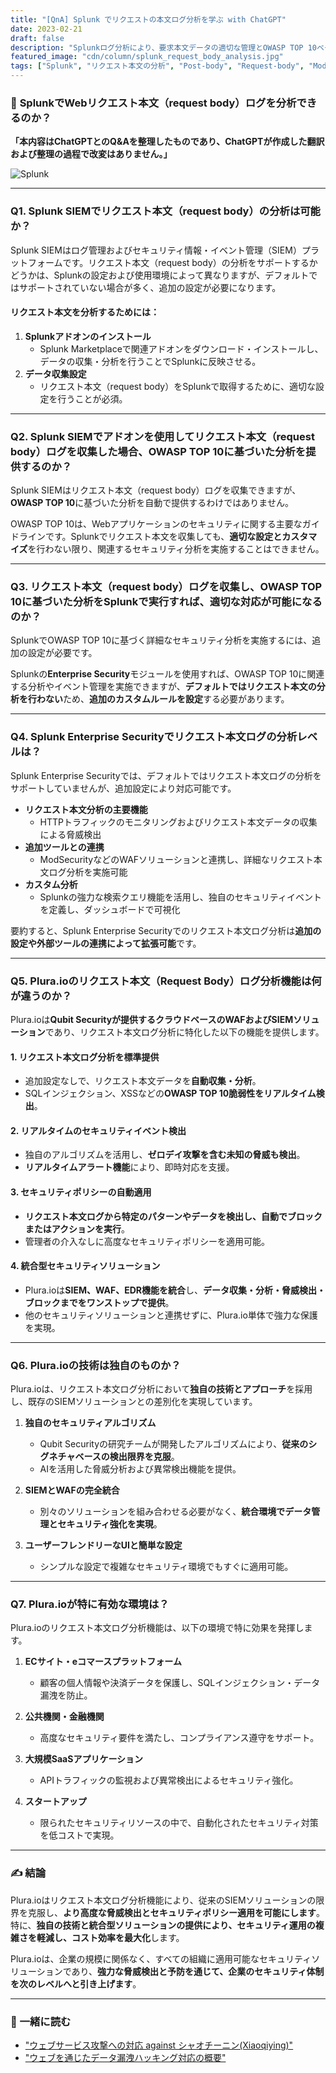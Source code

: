 ```yaml
---
title: "[QnA] Splunk でリクエストの本文ログ分析を学ぶ with ChatGPT"
date: 2023-02-21
draft: false
description: "Splunkログ分析により、要求本文データの適切な管理とOWASP TOP 10ベースの裁判官を勉強します。"
featured_image: "cdn/column/splunk_request_body_analysis.jpg"
tags: ["Splunk", "リクエスト本文の分析", "Post-body", "Request-body", "ModSecurity", "OWASP TOP 10"]
---
```


### 💬 **SplunkでWebリクエスト本文（request body）ログを分析できるのか？**

**「本内容はChatGPTとのQ&Aを整理したものであり、ChatGPTが作成した翻訳および整理の過程で改変はありません。」**

<!--more-->

![Splunk](https://blog.plura.io/cdn/column/splunk_request_body_analysis.jpg)

---

### **Q1. Splunk SIEMでリクエスト本文（request body）の分析は可能か？**

Splunk SIEMはログ管理およびセキュリティ情報・イベント管理（SIEM）プラットフォームです。リクエスト本文（request body）の分析をサポートするかどうかは、Splunkの設定および使用環境によって異なりますが、デフォルトではサポートされていない場合が多く、追加の設定が必要になります。

#### **リクエスト本文を分析するためには：**
1. **Splunkアドオンのインストール**  
   - Splunk Marketplaceで関連アドオンをダウンロード・インストールし、データの収集・分析を行うことでSplunkに反映させる。
2. **データ収集設定**  
   - リクエスト本文（request body）をSplunkで取得するために、適切な設定を行うことが必須。

---

### **Q2. Splunk SIEMでアドオンを使用してリクエスト本文（request body）ログを収集した場合、OWASP TOP 10に基づいた分析を提供するのか？**

Splunk SIEMはリクエスト本文（request body）ログを収集できますが、**OWASP TOP 10**に基づいた分析を自動で提供するわけではありません。

OWASP TOP 10は、Webアプリケーションのセキュリティに関する主要なガイドラインです。Splunkでリクエスト本文を収集しても、**適切な設定とカスタマイズ**を行わない限り、関連するセキュリティ分析を実施することはできません。

---

### **Q3. リクエスト本文（request body）ログを収集し、OWASP TOP 10に基づいた分析をSplunkで実行すれば、適切な対応が可能になるのか？**

SplunkでOWASP TOP 10に基づく詳細なセキュリティ分析を実施するには、追加の設定が必要です。

Splunkの**Enterprise Security**モジュールを使用すれば、OWASP TOP 10に関連する分析やイベント管理を実施できますが、**デフォルトではリクエスト本文の分析を行わない**ため、**追加のカスタムルールを設定**する必要があります。

---

### **Q4. Splunk Enterprise Securityでリクエスト本文ログの分析レベルは？**

Splunk Enterprise Securityでは、デフォルトではリクエスト本文ログの分析をサポートしていませんが、追加設定により対応可能です。

- **リクエスト本文分析の主要機能**  
  - HTTPトラフィックのモニタリングおよびリクエスト本文データの収集による脅威検出
- **追加ツールとの連携**  
  - ModSecurityなどのWAFソリューションと連携し、詳細なリクエスト本文ログ分析を実施可能
- **カスタム分析**  
  - Splunkの強力な検索クエリ機能を活用し、独自のセキュリティイベントを定義し、ダッシュボードで可視化

要約すると、Splunk Enterprise Securityでのリクエスト本文ログ分析は**追加の設定や外部ツールの連携によって拡張可能**です。

---

### **Q5. Plura.ioのリクエスト本文（Request Body）ログ分析機能は何が違うのか？**

Plura.ioは**Qubit Securityが提供するクラウドベースのWAFおよびSIEMソリューション**であり、リクエスト本文ログ分析に特化した以下の機能を提供します。

#### **1. リクエスト本文ログ分析を標準提供**
- 追加設定なしで、リクエスト本文データを**自動収集・分析**。
- SQLインジェクション、XSSなどの**OWASP TOP 10脆弱性をリアルタイム検出**。

#### **2. リアルタイムのセキュリティイベント検出**
- 独自のアルゴリズムを活用し、**ゼロデイ攻撃を含む未知の脅威も検出**。
- **リアルタイムアラート機能**により、即時対応を支援。

#### **3. セキュリティポリシーの自動適用**
- **リクエスト本文ログから特定のパターンやデータを検出し、自動でブロックまたはアクションを実行**。
- 管理者の介入なしに高度なセキュリティポリシーを適用可能。

#### **4. 統合型セキュリティソリューション**
- Plura.ioは**SIEM、WAF、EDR機能を統合**し、**データ収集・分析・脅威検出・ブロックまでをワンストップで提供**。
- 他のセキュリティソリューションと連携せずに、Plura.io単体で強力な保護を実現。

---

### **Q6. Plura.ioの技術は独自のものか？**

Plura.ioは、リクエスト本文ログ分析において**独自の技術とアプローチ**を採用し、既存のSIEMソリューションとの差別化を実現しています。

1. **独自のセキュリティアルゴリズム**
   - Qubit Securityの研究チームが開発したアルゴリズムにより、**従来のシグネチャベースの検出限界を克服**。
   - AIを活用した脅威分析および異常検出機能を提供。

2. **SIEMとWAFの完全統合**
   - 別々のソリューションを組み合わせる必要がなく、**統合環境でデータ管理とセキュリティ強化を実現**。

3. **ユーザーフレンドリーなUIと簡単な設定**
   - シンプルな設定で複雑なセキュリティ環境でもすぐに適用可能。

---

### **Q7. Plura.ioが特に有効な環境は？**

Plura.ioのリクエスト本文ログ分析機能は、以下の環境で特に効果を発揮します。

1. **ECサイト・eコマースプラットフォーム**
   - 顧客の個人情報や決済データを保護し、SQLインジェクション・データ漏洩を防止。

2. **公共機関・金融機関**
   - 高度なセキュリティ要件を満たし、コンプライアンス遵守をサポート。

3. **大規模SaaSアプリケーション**
   - APIトラフィックの監視および異常検出によるセキュリティ強化。

4. **スタートアップ**
   - 限られたセキュリティリソースの中で、自動化されたセキュリティ対策を低コストで実現。

---

### **✍️ 結論**

Plura.ioはリクエスト本文ログ分析機能により、従来のSIEMソリューションの限界を克服し、**より高度な脅威検出とセキュリティポリシー適用を可能にします**。特に、**独自の技術と統合型ソリューションの提供により、セキュリティ運用の複雑さを軽減し、コスト効率を最大化**します。

Plura.ioは、企業の規模に関係なく、すべての組織に適用可能なセキュリティソリューションであり、**強力な脅威検出と予防を通じて、企業のセキュリティ体制を次のレベルへと引き上げます**。

---

### 📖 一緒に読む  
- ["ウェブサービス攻撃への対応 against シャオチーニン(Xiaoqiying)"](https://blog.plura.io/ja/respond/web-service-attack-response-against-xiaoqiying/)
- ["ウェブを通じたデータ漏洩ハッキング対応の概要"](https://blog.plura.io/ja/column/dlp/)
